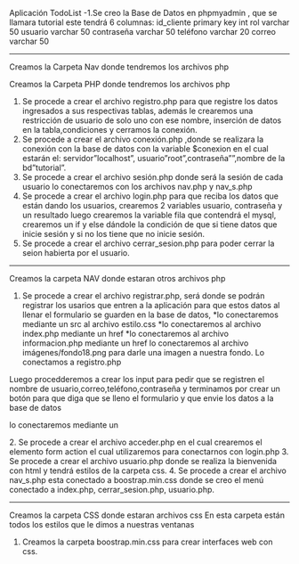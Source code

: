Aplicación TodoList
-1.Se creo la Base de Datos en phpmyadmin , que se llamara tutorial este tendrá 6 columnas:
id_cliente              primary key               int
rol                           varchar                      50
usuario                  varchar                      50
contraseña           varchar                      50
teléfono                varchar                      20
correo                   varchar                      50

--------------------------------------
Creamos la Carpeta Nav donde tendremos los archivos php

Creamos la Carpeta PHP donde tendremos los archivos php
	
1. Se procede a crear el archivo registro.php para que registre los datos ingresados a sus respectivas tablas, además le crearemos una restricción de usuario de solo uno con ese nombre, inserción de datos en la tabla,condiciones y cerramos la conexión.
2. Se procede a crear el archivo conexión.php ,donde se realizara la conexión con la base de datos con la variable $conexion en el cual estarán el:
servidor”localhost”, usuario”root”,contraseña””,nombre de la bd”tutorial”.
3. Se procede a crear el archivo sesión.php donde será la sesión de cada usuario lo conectaremos con los archivos nav.php y nav_s.php
4. Se procede a crear el archivo login.php  para que reciba los datos que están dando los usuarios, crearemos 2 variables usuario, contraseña y un resultado luego crearemos la variable fila que contendrá el mysql, crearemos un if y else dándole la condición de que si tiene datos que inicie sesión y si no los tiene que no inicie sesión.
5. Se procede a crear el archivo cerrar_sesion.php para poder cerrar la seion habierta por el usuario.


------------------------------------------
Creamos la carpeta NAV donde estaran otros archivos php

1. Se procede a crear el archivo registrar.php, será donde se podrán registrar los usarios que entren a la aplicación para que estos datos al llenar el formulario se guarden en la base de datos,
*lo conectaremos mediante un src al archivo estilo.css
*lo conectaremos al archivo index.php mediante un href
*lo conectaremos al archivo informacion.php mediante un href
lo conectaremos al archivo imágenes/fondo18.png para darle una imagen a nuestra fondo.
Lo conectamos a registro.php 

Luego procedderemos a crear los input para pedir que se registren el nombre de usuario,correo,teléfono,contraseña y terminamos por crear un botón para que diga que se lleno el formulario y que envie los datos a la base de datos

 lo conectaremos mediante un <form action=”../php/registro” method=”post” class=”formulario”>
2. Se procede a crear el archivo acceder.php en el cual crearemos el elemento form action el cual utilizaremos para conectarnos con login.php
3. Se procede a crear el archivo usuario.php donde se realiza la bienvenida con html y tendrá estilos de la carpeta css.
4. Se procede a crear el archivo nav_s.php esta conectado a boostrap.min.css donde se creo el menú conectado a index.php, cerrar_sesion.php, usuario.php.

-------------------------------------------
Creamos la carpeta CSS donde estaran archivos css
En esta carpeta están todos los estilos que le dimos a nuestras ventanas
1. Creamos la carpeta boostrap.min.css para crear interfaces web con css.
